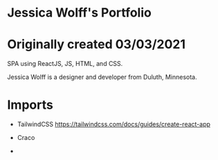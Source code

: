# Jessica Wolff's Portfolio
# Originally created 03/03/2021

SPA using ReactJS, JS, HTML, and CSS. 

Jessica Wolff is a designer and developer from Duluth, Minnesota.

# Imports
- TailwindCSS
https://tailwindcss.com/docs/guides/create-react-app

- Craco
- 
